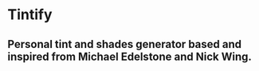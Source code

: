 # Tintify
## Personal tint and shades generator based and inspired from Michael Edelstone and Nick Wing.